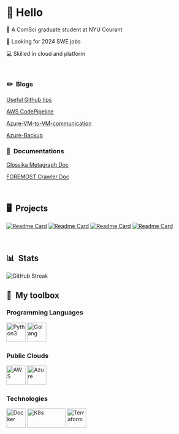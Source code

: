 # 👋 Hello

📍 A ComSci graduate student at NYU Courant

💼 Looking for 2024 SWE jobs

💻 Skilled in cloud and platform

&nbsp;

### ✏️ &nbsp;Blogs
<!-- blog starts -->
[Useful Github tips](https://hackmd.io/ejNpeS19RFGr6PV-6fseHQ)

[AWS CodePipeline](https://hackmd.io/PkJC6mTqRd2hzhWycRNzKw)

[Azure-VM-to-VM-communication](https://github.com/nicksome168/Azure-VM-to-VM-communication)

[Azure-Backup](https://github.com/nicksome168/Azure-Backup)

### 📖 &nbsp;Documentations
[Glossika Metagraph Doc](https://hackmd.io/Ys0_N5gRQx-4M8Hlj62TKw)

[FOREMOST Crawler Doc](https://hackmd.io/TgW03YO0TGS4F8lE2YA8-Q)

&nbsp;

## 🖥 &nbsp;Projects

[![Readme Card](https://github-readme-stats.vercel.app/api/pin/?username=nicksome168&repo=aws-concierge-bot&bg_color=0d1116&title_color=1c45d9&text_color=a4aacb&icon_color=007ec6)](https://github.com/nicksome168/aws-concierge-bot)
[![Readme Card](https://github-readme-stats.vercel.app/api/pin/?username=nicksome168&repo=aws-eks-demo&bg_color=0d1116&title_color=1c45d9&text_color=a4aacb&icon_color=007ec6)](https://github.com/nicksome168/aws-eks-demo)
[![Readme Card](https://github-readme-stats.vercel.app/api/pin/?username=nicksome168&repo=aws-ai-album&bg_color=0d1116&title_color=1c45d9&text_color=a4aacb&icon_color=007ec6)](https://github.com/nicksome168/aws-ai-album)
[![Readme Card](https://github-readme-stats.vercel.app/api/pin/?username=nicksome168&repo=2021-NTU-NLP-final&bg_color=0d1116&title_color=1c45d9&text_color=a4aacb&icon_color=007ec6)](https://github.com/nicksome168/2021-NTU-NLP-final)

&nbsp;

## 📊 &nbsp;Stats

![GitHub Streak](https://github-readme-streak-stats.herokuapp.com/?user=nicksome168&theme=dark&count_private=true&bg_color=0d1116&title_color=1c45d9&text_color=a4aacb&icon_color=007ec6)

## 🧰 &nbsp;My toolbox

### Programming Languages
<img src="https://cdn.jsdelivr.net/gh/devicons/devicon/icons/python/python-original.svg" alt="Python3" width="50" height="50"/>&nbsp;<img src="https://go.dev/blog/go-brand/Go-Logo/PNG/Go-Logo_Blue.png" alt="Golang" width="50" height="50"/>&nbsp;
&nbsp;

### Public Clouds
<img src="https://cdn.jsdelivr.net/gh/devicons/devicon/icons/amazonwebservices/amazonwebservices-original-wordmark.svg" alt="AWS" width="50" height="50"/>&nbsp;<img src="https://cdn.jsdelivr.net/gh/devicons/devicon/icons/azure/azure-original-wordmark.svg" alt="Azure" width="50" height="50"/>

### Technologies
<img src="https://cdn.jsdelivr.net/gh/devicons/devicon/icons/docker/docker-original-wordmark.svg" alt="Docker" width="50" height="50"/>&nbsp;<img src="https://1000logos.net/wp-content/uploads/2022/07/Kubernetes-Logo.png" alt="K8s" width="100" height="50"/>&nbsp;<img src="https://static-00.iconduck.com/assets.00/terraform-icon-1803x2048-hodrzd3t.png" alt="Terraform" width="50" height="50"/>&nbsp;
